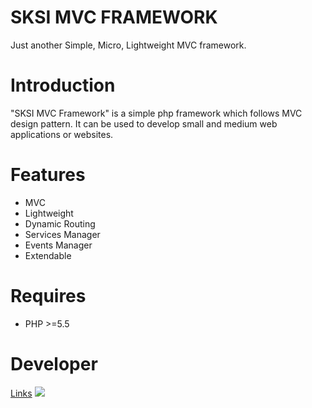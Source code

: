 # SKSI MVC FRAMEWORK
Just another Simple, Micro, Lightweight MVC framework.

# Introduction
"SKSI MVC Framework" is a simple php framework which follows MVC design pattern. It can be used to develop small and medium web applications or websites. 

# Features
- MVC
- Lightweight
- Dynamic Routing
- Services Manager
- Events Manager
- Extendable

# Requires
- PHP >=5.5 

# Developer
[Links](http://sktechblog.com)
![](http://sktechblog.com/sktechblog335577/wp-content/uploads/2017/08/sktechblog-logo-small.png)
